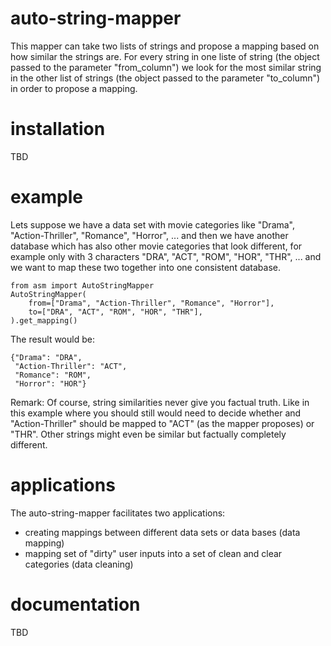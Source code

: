 # auto-string-mapper
This mapper can take two lists of strings and propose a mapping based on how similar the strings are. For every string in one liste of string (the object passed to the parameter "from_column") we look for the most similar string in the other list of strings (the object passed to the parameter "to_column") in order to propose a mapping.

# installation
TBD

# example
Lets suppose we have a data set with movie categories like "Drama", "Action-Thriller", "Romance", "Horror", ... and then we have another database which has also other movie categories that look different, for example only with 3 characters "DRA", "ACT", "ROM", "HOR", "THR", ... and we want to map these two together into one consistent database.

```
from asm import AutoStringMapper
AutoStringMapper(
    from=["Drama", "Action-Thriller", "Romance", "Horror"],
    to=["DRA", "ACT", "ROM", "HOR", "THR"],
).get_mapping()
```

The result would be:
```
{"Drama": "DRA",
 "Action-Thriller": "ACT",
 "Romance": "ROM",
 "Horror": "HOR"}
 ```

Remark: Of course, string similarities never give you factual truth. Like in this example where you should still would need to decide whether and "Action-Thriller" should be mapped to "ACT" (as the mapper proposes) or "THR". Other strings might even be similar but factually completely different.

# applications
The auto-string-mapper facilitates two applications:
 - creating mappings between different data sets or data bases (data mapping)
 - mapping set of "dirty" user inputs into a set of clean and clear categories (data cleaning)

# documentation
TBD
